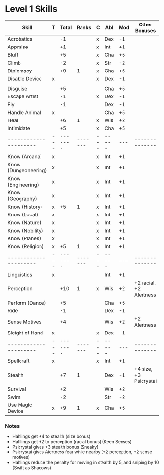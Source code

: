 # Level 1 Skills

Skill                | T | Total | Ranks | C | Abl | Mod| Other Bonuses       
---------------------|---|-------|-------|---|-----|----|--------------           
Acrobatics           |   |  -1   |       | x | Dex | -1 |                         
Appraise             |   |  +1   |       | x | Int | +1 |                         
Bluff                |   |  +5   |       | x | Cha | +5 |                         
Climb                |   |  -2   |       | x | Str | -2 |                         
Diplomacy            |   |  +9   |   1   | x | Cha | +5 |                         
Disable Device       | x |       |       | x | Dex | -1 |                         
                     |   |       |       |   |     |    |                         
Disguise             |   |  +5   |       |   | Cha | +5 |                         
Escape Artist        |   |  -1   |       | x | Dex | -1 |                         
Fly                  |   |  -1   |       |   | Dex | -1 |                         
Handle Animal        | x |       |       |   | Cha | +5 |                         
Heal                 |   |  +6   |   1   | x | Wis | +2 |                         
Intimidate           |   |  +5   |       | x | Cha | +5 |                         
---------------------|---|-------|-------|---|-----| ---|--------------           
Know (Arcana)        | x |       |       | x | Int | +1 |                         
Know (Dungeoneering) | x |       |       | x | Int | +1 |                         
Know (Engineering)   | x |       |       | x | Int | +1 |                         
Know (Geography)     | x |       |       | x | Int | +1 |                         
Know (History)       | x |  +5   |   1   | x | Int | +1 |                         
Know (Local)         | x |       |       | x | Int | +1 |                         
Know (Nature)        | x |       |       | x | Int | +1 |                         
Know (Nobility)      | x |       |       | x | Int | +1 |                         
Know (Planes)        | x |       |       | x | Int | +1 |                         
Know (Religion)      | x |  +5   |   1   | x | Int | +1 |                         
---------------------|---|-------|-------|---|-----| ---|--------------           
Linguistics          | x |       |       |   | Int | +1 |                         
Perception           |   |  +10  |   1   | x | Wis | +2 | +2 racial, +2 Alertness 
Perform (Dance)      |   |  +5   |       |   | Cha | +5 |                         
Ride                 |   |  -1   |       |   | Dex | -1 |                         
Sense Motives        |   |  +4   |       |   | Wis | +2 | +2 Alertness            
Sleight of Hand      | x |       |       | x | Dex | -1 |                         
---------------------|---|-------|-------|---|-----| ---|--------------           
Spellcraft           | x |       |       | x | Int | +1 |                         
Stealth              |   |  +7   |   1   |   | Dex | -1 | +4 size, +3 Psicrystal  
Survival             |   |  +2   |       |   | Wis | +2 |                         
Swim                 |   |  -2   |       |   | Str | -2 |                         
Use Magic Device     | x |  +9   |   1   | x | Cha | +5 |                         

### Notes
* Halflings get +4 to stealth (size bonus)
* Halflings get +2 to perception (racial bonus) (Keen Senses)
* Psicrystal gives +3 stealth bonus (Sneaky)
* Psicrystal gives Alertness feat while nearby (+2 perception, +2 sense motives)
* Halflings reduce the penalty for moving in stealth by 5, and sniping by 10 (Swift as Shadows)
